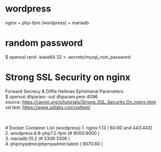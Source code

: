 # wordpress
nginx + php-fpm (wordpress) + mariadb

# random password
$ openssl rand -base64 32 > .secrets/mysql_root_password

# Strong SSL Security on nginx <br> 
Forward Secrecy & Diffie Hellman Ephemeral Parameters <br>
$ openssl dhparam -out dhparam.pem 4096 <br>
source: https://raymii.org/s/tutorials/Strong_SSL_Security_On_nginx.html <br>
ssl test: https://www.ssllabs.com/ssltest/ 

<br>
<br>
# Docker Container List (wordpress)
1. nginx:1.13 ( 80:80 and 443:443) <br>
2. wordpress:4.9-php7.2-fpm (# 9000:9000 ) <br>
3. mariadb:10.2 (# 3306:3306 ) <br>
4. phpmyadmin/phpmyadmin:latest ( 9070:80 ) <br>
